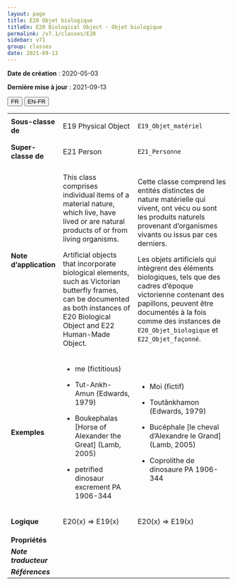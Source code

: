 ```yaml
---
layout: page
title: E20 Objet biologique
titleEn: E20 Biological Object - Objet biologique
permalink: /v7.1/classes/E20
sidebar: v71
group: classes
date: 2021-09-13
---
```


**Date de création** : 2020-05-03

**Dernière mise à jour** : 2021-09-13

<div class="lang-buttons">
  <button id="fr" class="activate">FR</button>
  <button id="en-fr">EN-FR</button>
</div>

<table>
	<tbody>
	<tr>
		<td><strong>Sous-classe de</strong></td>
		<td class="en"><p>E19 Physical Object</p>
				</td>
			<td><p><code class="language-plaintext highlighter-rouge">E19_Objet_matériel</code> </p>
				</td>
			</tr>
		<tr>
		<td><strong>Super-classe de</strong></td>
		<td class="en"><p>E21 Person</p>
				</td>
			<td><p><code class="language-plaintext highlighter-rouge">E21_Personne</code> </p>
				</td>
			</tr>
		<tr>
		<td><strong>Note d’application</strong></td>
		<td class="en"><p>This class comprises individual items of a material nature, which live, have lived or are natural products of or from living organisms.</p>
				<p></p>
				<p>Artificial objects that incorporate biological elements, such as Victorian butterfly frames, can be documented as both instances of E20 Biological Object and E22 Human-Made Object.</p>
				</td>
			<td><p>Cette classe comprend les entités distinctes de nature matérielle qui vivent, ont vécu ou sont les produits naturels provenant d’organismes vivants ou issus par ces derniers.</p>
				<p></p>
				<p>Les objets artificiels qui intègrent des éléments biologiques, tels que des cadres d’époque victorienne contenant des papillons, peuvent être documentés à la fois comme des instances de <code class="language-plaintext highlighter-rouge">E20_Objet_biologique</code> et <code class="language-plaintext highlighter-rouge">E22_Objet_façonné</code>.</p>
				</td>
			</tr>
		<tr>
		<td><strong>Exemples</strong></td>
		<td class="en"><ul><li><p>me (fictitious)</p>
				</li>
						<li><p>Tut-Ankh-Amun (Edwards, 1979)</p>
				</li>
							<li><p>Boukephalas [Horse of Alexander the Great] (Lamb, 2005)</p>
				</li>
							<li><p>petrified dinosaur excrement PA 1906-344</p>
				</li></ul>
							</td>
			<td><ul><li><p>Moi (fictif)</p>
				</li>
						<li><p>Toutânkhamon (Edwards, 1979)</p>
				</li>
							<li><p>Bucéphale [le cheval d’Alexandre le Grand] (Lamb, 2005)</p>
				</li>
							<li><p>Coprolithe de dinosaure PA 1906-344 </p>
				</li></ul>
							</td>
			</tr>
		<tr>
		<td><strong>Logique</strong></td>
		<td class="en"><p>E20(x) ⇒ E19(x)</p>
				</td>
			<td><p>E20(x) ⇒ E19(x)</p>
				</td>
			</tr>
		<tr>
		<td><strong>Propriétés</strong></td>
		<td class="en"><p></p>
				</td>
			<td><p></p>
				</td>
			</tr>
		<tr>
		<td><strong><em>Note traducteur</em></strong></td>
		<td colspan="2"><p></p>
				</td>
			</tr>
		<tr>
		<td><strong><em>Références</em></strong></td>
		<td colspan="2"><p><em></em></p>
				</td>
			</tr>
		</tbody>
	</table>
	